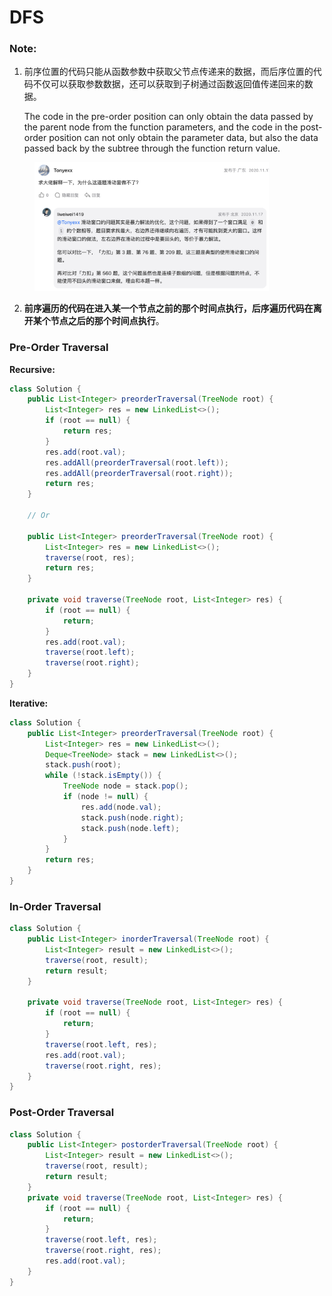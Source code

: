 # DFS

### Note:

1.  前序位置的代码只能从函数参数中获取父节点传递来的数据，而后序位置的代码不仅可以获取参数数据，还可以获取到子树通过函数返回值传递回来的数据。

    The code in the pre-order position can only obtain the data passed by the parent node from the function parameters, and the code in the post-order position can not only obtain the parameter data, but also the data passed back by the subtree through the function return value.

<figure><img src="../../../.gitbook/assets/image (7) (1) (1) (1).png" alt="" width="375"><figcaption></figcaption></figure>

2. **前序遍历的代码在进入某一个节点之前的那个时间点执行，后序遍历代码在离开某个节点之后的那个时间点执行**。

### Pre-Order Traversal

**Recursive:**

```java
class Solution {
    public List<Integer> preorderTraversal(TreeNode root) {
        List<Integer> res = new LinkedList<>();
        if (root == null) {
            return res;
        }
        res.add(root.val);
        res.addAll(preorderTraversal(root.left));
        res.addAll(preorderTraversal(root.right));
        return res;
    }

    // Or
    
    public List<Integer> preorderTraversal(TreeNode root) { 
        List<Integer> res = new LinkedList<>(); 
        traverse(root, res); 
        return res; 
    }
    
    private void traverse(TreeNode root, List<Integer> res) {
        if (root == null) {
            return;
        }
        res.add(root.val);
        traverse(root.left);
        traverse(root.right);
    }
}
```

**Iterative:**

```java
class Solution {
    public List<Integer> preorderTraversal(TreeNode root) {
        List<Integer> res = new LinkedList<>();
        Deque<TreeNode> stack = new LinkedList<>();
        stack.push(root);
        while (!stack.isEmpty()) {
            TreeNode node = stack.pop();
            if (node != null) {
                res.add(node.val);
                stack.push(node.right);
                stack.push(node.left); 
            }
        }
        return res;
    }
}
```



### In-Order Traversal

```java
class Solution {
    public List<Integer> inorderTraversal(TreeNode root) {
        List<Integer> result = new LinkedList<>();
        traverse(root, result);
        return result;
    }
    
    private void traverse(TreeNode root, List<Integer> res) {
        if (root == null) {
            return;
        }
        traverse(root.left, res);
        res.add(root.val);
        traverse(root.right, res);
    }
}
```



### Post-Order Traversal

```java
class Solution {
    public List<Integer> postorderTraversal(TreeNode root) {
        List<Integer> result = new LinkedList<>();
        traverse(root, result);
        return result;
    }
    private void traverse(TreeNode root, List<Integer> res) {
        if (root == null) {
            return;
        }
        traverse(root.left, res);
        traverse(root.right, res);
        res.add(root.val);
    }
}
```
